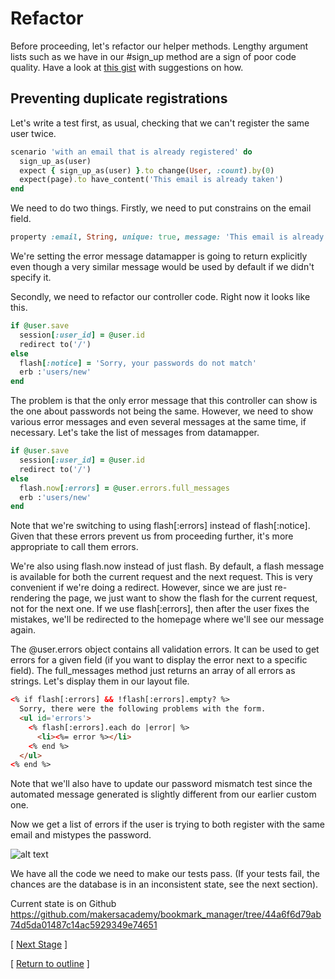 # Refactor
Before proceeding, let's refactor our helper methods. Lengthy argument lists such as we have in our #sign_up method are a sign of poor code quality. Have a look at [this gist](https://gist.github.com/ptolemybarnes/2dfda607b85d01e113b0) with suggestions on how.

## Preventing duplicate registrations


Let's write a test first, as usual, checking that we can't register the same user twice.

```ruby
scenario 'with an email that is already registered' do
  sign_up_as(user)
  expect { sign_up_as(user) }.to change(User, :count).by(0)
  expect(page).to have_content('This email is already taken')
end
```

We need to do two things. Firstly, we need to put constrains on the email field.

```ruby
property :email, String, unique: true, message: 'This email is already taken'
```

We're setting the error message datamapper is going to return explicitly even though a very similar message would be used by default if we didn't specify it.

Secondly, we need to refactor our controller code. Right now it looks like this.

```ruby
if @user.save
  session[:user_id] = @user.id
  redirect to('/')
else
  flash[:notice] = 'Sorry, your passwords do not match'
  erb :'users/new'
end
```

The problem is that the only error message that this controller can show is the one about passwords not being the same. However, we need to show various error messages and even several messages at the same time, if necessary. Let's take the list of messages from datamapper.

```ruby
if @user.save
  session[:user_id] = @user.id
  redirect to('/')
else
  flash.now[:errors] = @user.errors.full_messages
  erb :'users/new'
end
```

Note that we're switching to using flash[:errors] instead of flash[:notice]. Given that these errors prevent us from proceeding further, it's more appropriate to call them errors.

We're also using flash.now instead of just flash. By default, a flash message is available for both the current request and the next request. This is very convenient if we're doing a redirect. However, since we are just re-rendering the page, we just want to show the flash for the current request, not for the next one. If we use flash[:errors], then after the user fixes the mistakes, we'll be redirected to the homepage where we'll see our message again.

The @user.errors object contains all validation errors. It can be used to get errors for a given field (if you want to display the error next to a specific field). The full_messages method just returns an array of all errors as strings. Let's display them in our layout file.

```html
<% if flash[:errors] && !flash[:errors].empty? %>
  Sorry, there were the following problems with the form.
  <ul id='errors'>
    <% flash[:errors].each do |error| %>
      <li><%= error %></li>
    <% end %>
  </ul>
<% end %>
```

Note that we'll also have to update our password mismatch test since the automated message generated is slightly different from our earlier custom one.

Now we get a list of errors if the user is trying to both register with the same email and mistypes the password.

![alt text](https://dchtm6r471mui.cloudfront.net/hackpad.com_jubMxdBrjni_p.52567_1380116432734_Screen%20Shot%202013-09-25%20at%2014.39.55.png "bookmark manager")

We have all the code we need to make our tests pass. (If your tests fail, the chances are the database is in an inconsistent state, see the next section).

Current state is on Github
https://github.com/makersacademy/bookmark_manager/tree/44a6f6d79ab74d5da01487c14ac5929349e74651

[ [Next Stage](bookmark_manager_stage_7.md) ]

[ [Return to outline](bookmark_manager.md) ]
